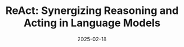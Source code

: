---
layout: seminar-post
title: 'ReAct: Synergizing Reasoning and Acting in Language Models'
subtitle: ''
categories:
    - "NLP"
tags: [Agent, NLP]
date: 2025-02-18
pdf_url: 'https://drive.google.com/file/d/1-9Hgs1qfxWRRNdHlpCANBvSCtAalRZrO/preview'
---